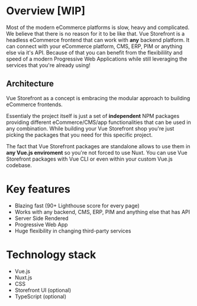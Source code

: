 # Overview [WIP]

Most of the modern eCommerce platforms is slow, heavy and complicated. We believe that there is no reason for it to be like that. Vue Storefront is a headless eCommerce frontend that can work with <b>any</b> backend platform. It can connect with your eCommerce platform, CMS, ERP, PIM or anything else via it's API. Because of that you can benefit from the flexibilility and speed of a modern Progressive Web Applications while still leveraging the services that you're already using!

## Architecture

Vue Storefront as a concept is embracing the modular approach to building eCommerce frontends.

Essentialy the project itself is just a set of <b>independent</b> NPM packages providing different eCommerce/CMS/app functionalities that can be used in any combination. While building your Vue Storefront shop you're just picking the packages that you need for this specific project.

The fact that Vue Storefront packages are standalone allows to use them in <b>any Vue.js enviroment</b> so you're not forced to use Nuxt. You can use Vue Storefront packages with Vue CLI or even within your custom Vue.js codebase.


# Key features
- Blazing fast (90+ Lighthouse score for every page)
- Works with any backend, CMS, ERP, PIM and anything else that has API
- Server Side Rendered
- Progressive Web App
- Huge flexibility in changing third-party services

# Technology stack
- Vue.js
- Nuxt.js
- CSS
- Storefront UI (optional)
- TypeScript (optional)

